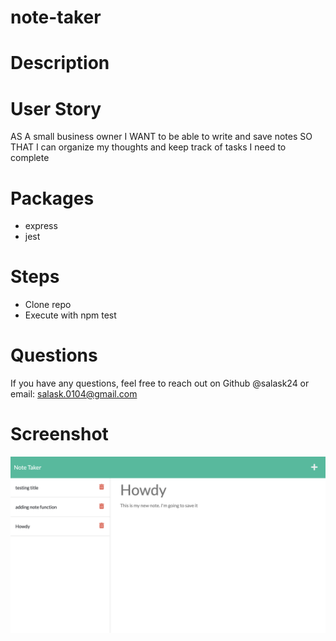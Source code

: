 # note-taker

# Description

# User Story
AS A small business owner
I WANT to be able to write and save notes
SO THAT I can organize my thoughts and keep track of tasks I need to complete

# Packages
- express
- jest

# Steps
- Clone repo
- Execute with npm test 

# Questions
If you have any questions, feel free to reach out on Github @salask24 or email: salask.0104@gmail.com

# Screenshot
![screenshot](public/assets/images/note-taker-pic.png)
